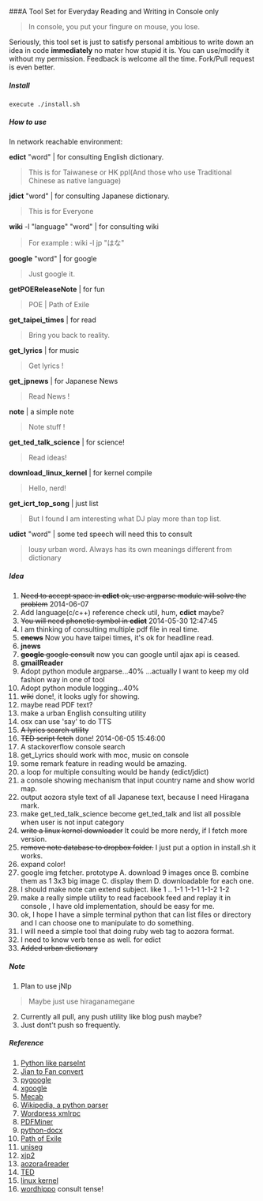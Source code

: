 ###A Tool Set for Everyday Reading and Writing in Console only
>In console, you put your fingure on mouse, you lose.

Seriously, this tool set is just to satisfy personal ambitious
to write down an idea in code **immediately** no mater how stupid it is.
You can use/modify it without my permission.
Feedback is welcome all the time.
Fork/Pull request is even better.

##### Install
	execute ./install.sh

##### How to use
In network reachable environment:

**edict** "word" | for consulting English dictionary.
>This is for Taiwanese or HK ppl\(And those who use Traditional Chinese as native language\)

**jdict** "word" | for consulting Japanese dictionary.
>This is for Everyone

**wiki** -l "language" "word" | for consulting wiki
>For example : wiki -l jp "はな"

**google** "word" | for google
>Just google it.

**getPOEReleaseNote** | for fun
>POE | Path of Exile

**get_taipei_times** | for read
>Bring you back to reality.

**get_lyrics** | for music
>Get lyrics !

**get_jpnews** | for Japanese News
>Read News !

**note** | a simple note
>Note stuff !

**get_ted_talk_science** | for science!
>Read ideas!

**download_linux_kernel** | for kernel compile
>Hello, nerd!

**get_icrt_top_song** | just list
>But I found I am interesting what DJ play more than top list.

**udict** "word" | some ted speech will need this to consult
>lousy urban word. Always has its own meanings different from dictionary

##### Idea
1. ~~Need to accept space in **edict** ok, use argparse module will solve the problem~~ 2014-06-07
2. Add language(c/c++) reference check util, hum, **cdict** maybe?
3. ~~You will need phonetic symbol in **edict**~~ 2014-05-30 12:47:45
4. I am thinking of consulting multiple pdf file in real time.
5. ~~**enews**~~ Now you have taipei times, it's ok for headline read.
6. **jnews**
7. ~~**google** google consult~~ now you can google until ajax api is ceased.
8. **gmailReader**
9. Adopt python module argparse...40% ...actually I want to keep my old fashion way in one of tool
10. Adopt python module logging...40%
11. ~~wiki~~ done!, it looks ugly for showing.
12. maybe read PDF text?
13. make a urban English consulting utility
14. osx can use 'say' to do TTS
15. ~~A lyrics search utility~~
16. ~~TED script fetch~~ done! 2014-06-05 15:46:00
17. A stackoverflow console search
18. get\_Lyrics should work with moc, music on console
19. some remark feature in reading would be amazing.
20. a loop for multiple consulting would be handy (edict/jdict)
21. a console showing mechanism that input country name and show world map.
22. output aozora style text of all Japanese text, because I need Hiragana mark.
23. make get\_ted\_talk\_science become get\_ted\_talk and list all possible when user is not input category
24. ~~write a linux kernel downloader~~ It could be more nerdy, if I fetch more version.
25. ~~remove note database to dropbox folder.~~ I just put a option in install.sh it works.
26. expand color!
27. google img fetcher. 
prototype A. download 9 images once B. combine them as 1 3x3 big image C. display them D. downloadable for each one.
28. I should make note can extend subject. like 1 .. 1-1 1-1-1 1-1-2 1-2
29. make a really simple utility to read facebook feed and replay it in console , I have old implementation, should be easy for me.
30. ok, I hope I have a simple terminal python that can list files or directory and I can choose one to manipulate to do something.
31. I will need a simple tool that doing ruby web tag to aozora format.
32. I need to know verb tense as well. for edict
33. ~~Added urban dictionary~~

##### Note
1. Plan to use jNlp
>Maybe just use hiraganamegane
2. Currently all pull, any push utility like blog push maybe?
3. Just dont't push so frequently. 

##### Reference
1. [Python like parseInt](http://d.hatena.ne.jp/cupnes/20110201/1296574516)
2. [Jian to Fan convert](https://code.google.com/p/python-jianfan/)
3. [pygoogle](https://code.google.com/p/pygoogle/)
4. [xgoogle](http://www.catonmat.net/blog/python-library-for-google-search/)
5. [Mecab](http://mecab.googlecode.com/svn/trunk/mecab/doc/index.html)
6. [Wikipedia, a python parser](https://github.com/goldsmith/Wikipedia)
7. [Wordpress xmlrpc](https//github.com/maxcutler/python-wordpress-xmlrpc)
8. [PDFMiner](http://www.unixuser.org/~euske/python/pdfminer/index.html)
9. [python-docx](https://github.com/mikemaccana/python-docx)
10. [Path of Exile](https://www.pathofexile.com)
11. [uniseg](http://www.emptypage.jp/gadgets/uniseg.ja.html)
12. [xjp2](http://misyakudouji.blog55.fc2.com/blog-entry-455.html)
13. [aozora4reader](https://github.com/takahashim/aozora4reader/)
14. [TED](www.ted.com)
15. [linux kernel](https://www.kernel.org)
16. [wordhippo](http://www.wordhippo.com) consult tense!
